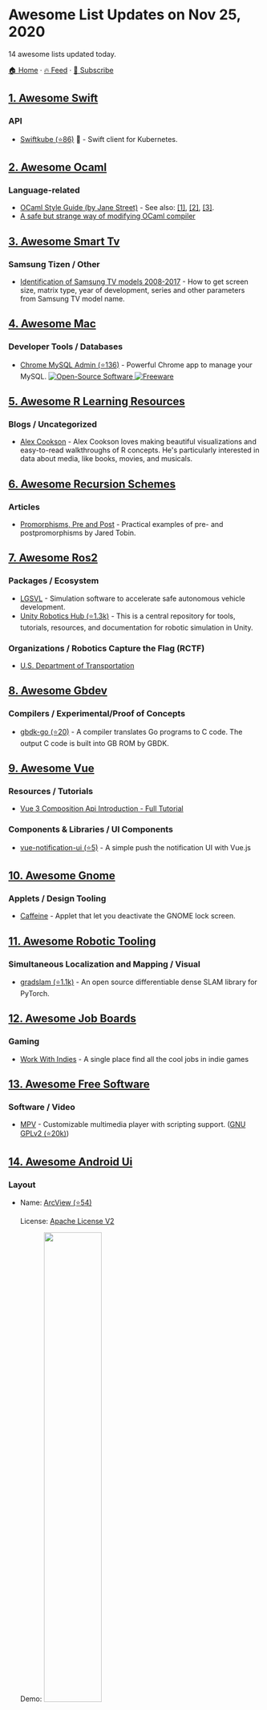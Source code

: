 # Awesome List Updates on Nov 25, 2020

14 awesome lists updated today.

[🏠 Home](/README.md) · [🔥 Feed](https://test.trackawesomelist.com/feed.xml) · [📮 Subscribe](https://trackawesomelist.us17.list-manage.com/subscribe?u=d2f0117aa829c83a63ec63c2f&id=36a103854c)



## [1. Awesome Swift](/content/matteocrippa/awesome-swift/README.md)

### API

*   [Swiftkube (⭐86)](https://github.com/swiftkube/client) :penguin: - Swift client for Kubernetes.

## [2. Awesome Ocaml](/content/ocaml-community/awesome-ocaml/README.md)

### Language-related

*   [OCaml Style Guide (by Jane Street)](https://opensource.janestreet.com/standards/) - See also: [\[1\]](https://www.seas.upenn.edu/\~cis500/cis500-f06/resources/programming_style.html), [\[2\]](http://www.cs.cornell.edu/Courses/cs312/2001sp/style.html), [\[3\]](https://www.seas.upenn.edu/\~cis120/20fa/ocaml_style/).
*   [A safe but strange way of modifying OCaml compiler](https://camlspotter.blogspot.com/2012/09/a-safe-but-strange-way-of-modifying.html)

## [3. Awesome Smart Tv](/content/vitalets/awesome-smart-tv/README.md)

### Samsung Tizen / Other

*   [Identification of Samsung TV models 2008-2017](http://en.tab-tv.com/?page_id=7123) - How to get screen size, matrix type, year of development, series and other parameters from Samsung TV model name.

## [4. Awesome Mac](/content/jaywcjlove/awesome-mac/README.md)

### Developer Tools / Databases

*   [Chrome MySQL Admin (⭐136)](https://github.com/yoichiro/chrome_mysql_admin) - Powerful Chrome app to manage your MySQL. [![Open-Source Software](https://jaywcjlove.github.io/sb/ico/min-oss.svg "Open Source Software") ![Freeware](https://jaywcjlove.github.io/sb/ico/min-free.svg "Freeware")](https://github.com/yoichiro/chrome_mysql_admin)

## [5. Awesome R Learning Resources](/content/iamericfletcher/awesome-r-learning-resources/README.md)

### Blogs / Uncategorized

*   [Alex Cookson](https://www.alexcookson.com/) - Alex Cookson loves making beautiful visualizations and easy-to-read walkthroughs of R concepts. He's particularly interested in data about media, like books, movies, and musicals.

## [6. Awesome Recursion Schemes](/content/passy/awesome-recursion-schemes/README.md)

### Articles

*   [Promorphisms, Pre and Post](https://jtobin.io/promorphisms-pre-post) - Practical examples of pre- and postpromorphisms by Jared Tobin.

## [7. Awesome Ros2](/content/fkromer/awesome-ros2/README.md)

### Packages / Ecosystem

*   [LGSVL](https://www.lgsvlsimulator.com/) - Simulation software to accelerate safe autonomous vehicle development.
*   [Unity Robotics Hub (⭐1.3k)](https://github.com/Unity-Technologies/Unity-Robotics-Hub) - This is a central repository for tools, tutorials, resources, and documentation for robotic simulation in Unity.

### Organizations / Robotics Capture the Flag (RCTF)

*   [U.S. Department of Transportation](https://discourse.ros.org/t/carma-migrating-to-ros-2-with-cyclonedds-and-zenoh/17541)

## [8. Awesome Gbdev](/content/gbdev/awesome-gbdev/README.md)

### Compilers / Experimental/Proof of Concepts

*   [gbdk-go (⭐20)](https://github.com/pokemium/gbdk-go) - A compiler translates Go programs to C code. The output C code is built into GB ROM by GBDK.

## [9. Awesome Vue](/content/vuejs/awesome-vue/README.md)

### Resources / Tutorials

*   [Vue 3 Composition Api Introduction - Full Tutorial](https://www.youtube.com/watch?v=bwItFdPt-6M)

### Components & Libraries / UI Components

*   [vue-notification-ui (⭐5)](https://github.com/HELMAB/vue-notification-ui) - A simple push the notification UI with Vue.js

## [10. Awesome Gnome](/content/Kazhnuz/awesome-gnome/README.md)

### Applets / Design Tooling

*   [Caffeine](https://extensions.gnome.org/extension/517/caffeine/) - Applet that let you deactivate the GNOME lock screen.

## [11. Awesome Robotic Tooling](/content/protontypes/awesome-robotic-tooling/README.md)

### Simultaneous Localization and Mapping / Visual

*   [gradslam (⭐1.1k)](https://github.com/gradslam/gradslam) - An open source differentiable dense SLAM library for PyTorch.

## [12. Awesome Job Boards](/content/tramcar/awesome-job-boards/README.md)

### Gaming

*   [Work With Indies](https://www.workwithindies.com) - A single place find all the cool jobs in indie games

## [13. Awesome Free Software](/content/johnjago/awesome-free-software/README.md)

### Software / Video

*   [MPV](https://mpv.io/) - Customizable multimedia player with scripting support. ([GNU GPLv2 (⭐20k)](https://github.com/mpv-player/mpv/blob/master/LICENSE.GPL/))

## [14. Awesome Android Ui](/content/wasabeef/awesome-android-ui/README.md)

### Layout

- Name: [ArcView (⭐54)](https://github.com/amir5121/arcView)

  License: [Apache License V2](https://www.apache.org/licenses/LICENSE-2.0)

  Demo: <img src="https://github.com/wasabeef/awesome-android-ui/raw/master/art/arcView1.gif" width="49%">


- Name: [DraggablePanel2 (⭐103)](https://github.com/hoanganhtuan95ptit/DraggablePanel)

  License: [Apache License V2](https://www.apache.org/licenses/LICENSE-2.0)

  Demo: <img src="https://github.com/wasabeef/awesome-android-ui/raw/master/art/DraggablePanel_1.gif" width="49%"> <img src="https://github.com/wasabeef/awesome-android-ui/raw/master/art/DraggablePanel_2.png" width="49%">



### Button

- Name: [transition-button-android (⭐127)](https://github.com/roynx98/transition-button-android)

  License: [MIT](https://opensource.org/licenses/MIT)

  Demo: <img src="https://github.com/wasabeef/awesome-android-ui/raw/master/art/transition-button-android.gif" width="49%">


- Name: [KTLoadingButton (⭐24)](https://github.com/timonknispel/KTLoadingButton)

  License: [MIT](https://opensource.org/licenses/MIT)

  Demo: <img src="https://github.com/wasabeef/awesome-android-ui/raw/master/art/KTLoadingButton_Success.gif" width="49%"> <img src="https://github.com/wasabeef/awesome-android-ui/raw/master/art/KTLoadingButton_Error.gif" width="49%"> <img src="https://github.com/wasabeef/awesome-android-ui/raw/master/art/KTLoadingButton_Progress.gif" width="49%">


- Name: [AwesomeSwitch (⭐29)](https://github.com/anoop44/AwesomeSwitch)

  License: [Apache License V2](https://www.apache.org/licenses/LICENSE-2.0)

  Demo: <img src="https://github.com/wasabeef/awesome-android-ui/raw/master/art/awesome-switch.gif" height="50%">



### ViewPager

- Name: [SnapTablayout (⭐690)](https://github.com/nirukk52/SnapTabLayout)

  License: [Apache License V2](https://www.apache.org/licenses/LICENSE-2.0)

  Demo: <img src="https://github.com/wasabeef/awesome-android-ui/raw/master/art/SnapTablayout3.gif" width="49%"> <img src="https://github.com/wasabeef/awesome-android-ui/raw/master/art/SnapTablayout5.gif" width="49%">



### Image

- Name: [ChiliPhotoPicker (⭐387)](https://github.com/ChiliLabs/ChiliPhotoPicker)

  License: [Apache License V2](https://www.apache.org/licenses/LICENSE-2.0)

  Demo: <img src="https://github.com/wasabeef/awesome-android-ui/raw/master/art/ChiliPhotoPicker.gif" width="49%">


- Name: [Android Ribbon (⭐643)](https://github.com/skydoves/AndroidRibbon)

  License: [Apache License V2](https://www.apache.org/licenses/LICENSE-2.0)

  Demo: <img src="https://user-images.githubusercontent.com/24237865/51105497-7873e680-182c-11e9-954a-1bf767d15312.gif" align="center" width="32%"/>



### Progress

- Name: [SqueezeLoader (⭐9)](https://github.com/mecoFarid/squeezeloader)

  License: [Apache License V2](https://www.apache.org/licenses/LICENSE-2.0)

  Demo: <img src="https://github.com/wasabeef/awesome-android-ui/raw/master/art/squeezeloader.gif" width="60%">



### Graph

- Name: [Android-RatingReviews (⭐165)](https://github.com/Inconnu08/android-ratingreviews)

  License: [Apache License V2](https://www.apache.org/licenses/LICENSE-2.0)

  Demo: <img src="https://github.com/wasabeef/awesome-android-ui/raw/master/art/ratingreviews1.png" width="49%"> <img src="https://github.com/wasabeef/awesome-android-ui/raw/master/art/ratingreviews2.png" width="49%"> <img src="https://github.com/wasabeef/awesome-android-ui/raw/master/art/ratingreviews3.png" width="49%"> <img src="https://github.com/wasabeef/awesome-android-ui/raw/master/art/hellocharts-android4.png" width="49%">



### Animation

- Name: [RubberPicker (⭐540)](https://github.com/Chrisvin/RubberPicker)

  License: [MIT](https://opensource.org/licenses/MIT)

  Demo: <img src="https://github.com/Chrisvin/RubberPicker/raw/master/RubberPicker-Demo.gif" width="33%">



### Effect

- Name: [ExpandableLayout (by skydoves) (⭐699)](https://github.com/skydoves/ExpandableLayout)

  License: [Apache License V2](https://www.apache.org/licenses/LICENSE-2.0)

  Demo: <img src="https://github.com/wasabeef/awesome-android-ui/raw/master/art/ExpandableLayout2_1.gif" width="49%"> <img src="https://github.com/wasabeef/awesome-android-ui/raw/master/art/ExpandableLayout2_2.gif" width="49%">[ShineButton (⭐4.2k)](https://github.com/ChadCSong/ShineButton)

  : [MIT](https://opensource.org/licenses/MIT)

  : <img src="https://github.com/wasabeef/awesome-android-ui/raw/master/art/ShineButton.gif" width="100%">


- Name: [Elastic Views (⭐756)](https://github.com/skydoves/ElasticViews)

  License: [MIT](https://opensource.org/licenses/MIT)

  Demo: <img src="https://user-images.githubusercontent.com/24237865/72123075-73943500-33a3-11ea-883f-9009de998788.gif" width="32%">


- Name: [Transformation Layout (⭐1.9k)](https://github.com/skydoves/TransformationLayout)

  License: [Apache License V2](https://www.apache.org/licenses/LICENSE-2.0)

  Demo: <img src="https://github.com/wasabeef/awesome-android-ui/raw/master/art/TransformationLayout.gif" width="32%">



---

- Prev: [Nov 26, 2020](/content/2020/11/26/README.md)
- Next: [Nov 24, 2020](/content/2020/11/24/README.md)